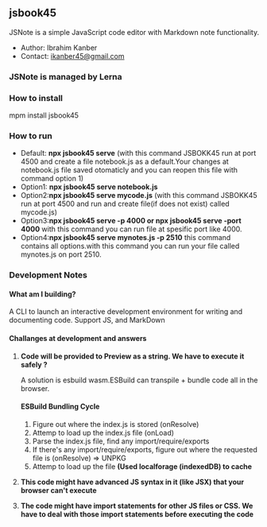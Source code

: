 ## jsbook45

JSNote is a simple JavaScript code editor with Markdown note functionality.

* Author: Ibrahim Kanber
* Contact: ikanber45@gmail.com

### JSNote is managed by Lerna


### How to install

mpm install jsbook45

### How to run

* Default: **npx jsbook45 serve**  (with this command JSBOKK45 run at port 4500 and create a file notebook.js as a default.Your changes at notebook.js file saved otomaticly and you can reopen this file with command option 1)
* Option1: **npx jsbook45 serve notebook.js** 
* Option2:**npx jsbook45  serve mycode.js** (with this command JSBOKK45 run at port 4500 and run and create file(if does not exist) called mycode.js)
* Option3:**npx jsbook45 serve -p 4000 or npx jsbook45 serve -port 4000** with this command you can run file at spesific port like 4000.
* Option4:**npx jsbook45 serve mynotes.js -p 2510** this command contains all options.with this command you can run your file called mynotes.js on port 2510. 

### Development Notes

#### What am I building?
A CLI to launch an interactive development environment for writing and documenting code. Support JS, and MarkDown

#### Challanges at development and answers

1. <b>Code will be provided to Preview as a string. We have to execute it safely ?</b>

      A solution is esbuild wasm.ESBuild can transpile + bundle code all in the browser. 
      #### ESBuild Bundling Cycle
      1. Figure out where the index.js is stored (onResolve)
      2. Attemp to load up the index.js file (onLoad)
      3. Parse the index.js file, find any import/require/exports
      4. If there's any import/require/exports, figure out where the requested file is (onResolve) => UNPKG
      5. Attemp to load up the file
      **(Used localforage (indexedDB) to cache**




3. <b>This code might have advanced JS syntax in it (like JSX) that your browser can't execute</b>
4. <b>The code might have import statements for other JS files or CSS. We have to deal with those import statements before executing the code</b>

